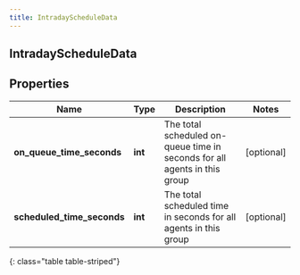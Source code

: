 ```yaml
---
title: IntradayScheduleData
---
```

## IntradayScheduleData

## Properties

|Name | Type | Description | Notes|
|------------ | ------------- | ------------- | -------------|
| **on_queue_time_seconds** | **int** | The total scheduled on-queue time in seconds for all agents in this group | [optional] |
| **scheduled_time_seconds** | **int** | The total scheduled time in seconds for all agents in this group | [optional] |
{: class="table table-striped"}


